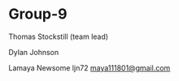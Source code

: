 # Group-9
Thomas Stockstill  (team lead)  

Dylan Johnson 

Lamaya Newsome ljn72 maya111801@gmail.com 
